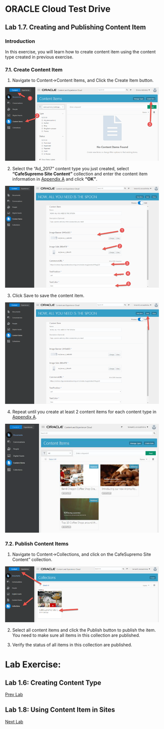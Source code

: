 # ORACLE Cloud Test Drive #

## Lab 1.7. Creating and Publishing Content Item ##

### Introduction ###
In this exercise, you will learn how to create content item using the content type
created in previous exercise.

### 7.1. Create Content Item ###

1. Navigate to Content->Content Items, and Click the Create Item button.

![](images/1.7.1.1.png)

2. Select the “Ad_2017” content type you just created, select **“CafeSupremo Site Content”** collection and enter the content item information in [Appendix A](resource/AppendixA.md) and click **“OK”**.

![](images/1.7.1.2.png)

3. Click Save to save the content item.

![](images/1.7.1.3.png)

4. Repeat until you create at least 2 content items for each content type in [Appendix A](resource/AppendixA.md).

![](images/1.7.1.4.png)

### 7.2. Publish Content Items ###

1. Navigate to Content->Collections, and click on the CafeSupremo Site Content” collection.

![](images/1.7.2.1.png)

2. Select all content items and click the Publish button to publish the item. You need to make sure all items in this collection are published.

3. Verify the status of all items in this collection are published.



# Lab Exercise: #

## Lab 1.6: Creating Content Type ##

[Prev Lab](106-CecsLab.md)

## Lab 1.8: Using Content Item in Sites ##

[Next Lab](108-CecsLab.md)